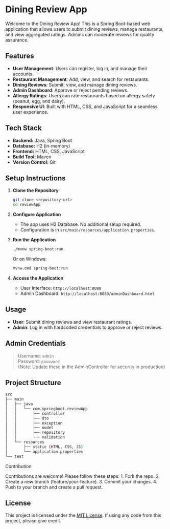 # Dining Review App

Welcome to the Dining Review App! This is a Spring Boot-based web application that allows users to submit dining reviews, manage restaurants, and view aggregated ratings. Admins can moderate reviews for quality assurance.

## Features

- **User Management**: Users can register, log in, and manage their accounts.
- **Restaurant Management**: Add, view, and search for restaurants.
- **Dining Reviews**: Submit, view, and manage dining reviews.
- **Admin Dashboard**: Approve or reject pending reviews.
- **Allergy Ratings**: Users can rate restaurants based on allergy safety (peanut, egg, and dairy).
- **Responsive UI**: Built with HTML, CSS, and JavaScript for a seamless user experience.

## Tech Stack

- **Backend:** Java, Spring Boot
- **Database:** H2 (in-memory)
- **Frontend:** HTML, CSS, JavaScript
- **Build Tool:** Maven
- **Version Control:** Git

## Setup Instructions

1. **Clone the Repository**
    ```bash
    git clone <repository-url>
    cd reviewApp
    ```

2. **Configure Application**
    - The app uses H2 Database. No additional setup required.
    - Configuration is in `src/main/resources/application.properties`.

3. **Run the Application**
    ```bash
    ./mvnw spring-boot:run
    ```
    Or on Windows:
    ```bash
    mvnw.cmd spring-boot:run
    ```

4. **Access the Application**
    - User Interface: `http://localhost:8080`
    - Admin Dashboard: `http://localhost:8080/adminDashboard.html`

## Usage

- **User**: Submit dining reviews and view restaurant ratings.
- **Admin**: Log in with hardcoded credentials to approve or reject reviews.

## Admin Credentials
> Username: `admin`  
> Password: `password`  
(Note: Update these in the AdminController for security in production)

## Project Structure

```bash
src
├── main
│   ├── java
│   │   └── com.springboot.reviewApp
│   │       ├── controller
│   │       ├── dto
│   │       ├── exception
│   │       ├── model
│   │       ├── repository
│   │       └── validation
│   └── resources
│       ├── static (HTML, CSS, JS)
│       └── application.properties
└── test

```
Contribution

Contributions are welcome! Please follow these steps:
	1.	Fork the repo.
	2.	Create a new branch (feature/your-feature).
	3.	Commit your changes.
	4.	Push to your branch and create a pull request.

## License

This project is licensed under the [MIT License](./LICENSE.txt). If using any code from this project, please give credit.
